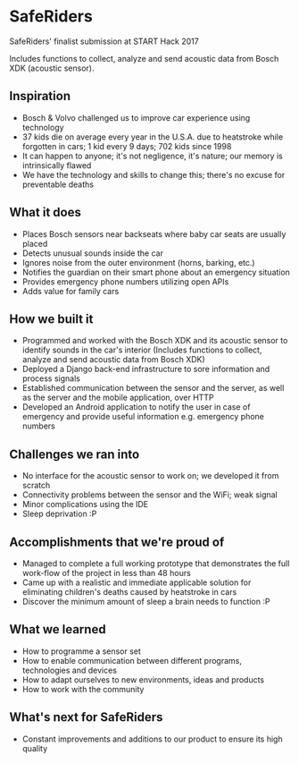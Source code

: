 # SafeRiders
SafeRiders' finalist submission at START Hack 2017

Includes functions to collect, analyze and send acoustic data from Bosch XDK (acoustic sensor).

## Inspiration
* Bosch & Volvo challenged us to improve car experience using technology
* 37 kids die on average every year in the U.S.A. due to heatstroke while forgotten in cars; 1 kid every 9 days; 702 kids since 1998
* It can happen to anyone; it's not negligence, it's nature; our memory is intrinsically flawed
* We have the technology and skills to change this; there's no excuse for preventable deaths

## What it does
* Places Bosch sensors near backseats where baby car seats are usually placed
* Detects unusual sounds inside the car
* Ignores noise from the outer environment (horns, barking, etc.)
* Notifies the guardian on their smart phone about an emergency situation
* Provides emergency phone numbers utilizing open APIs
* Adds value for family cars

## How we built it
* Programmed and worked with the Bosch XDK and its acoustic sensor to identify sounds in the car's interior (Includes functions to collect, analyze and send acoustic data from Bosch XDK)
* Deployed a Django back-end infrastructure to sore information and process signals
* Established communication between the sensor and the server, as well as the server and the mobile application, over HTTP
* Developed an Android application to notify the user in case of emergency and provide useful information e.g. emergency phone numbers

## Challenges we ran into
* No interface for the acoustic sensor to work on; we developed it from scratch
* Connectivity problems between the sensor and the WiFi; weak signal
* Minor complications using the IDE
* Sleep deprivation :P 

## Accomplishments that we're proud of
* Managed to complete a full working prototype that demonstrates the full work-flow of the project in less than 48 hours
* Came up with a realistic and immediate applicable solution for eliminating children's deaths caused by heatstroke in cars
* Discover the minimum amount of sleep a brain needs to function :P

## What we learned
* How to programme a sensor set
* How to enable communication between different programs, technologies and devices
* How to adapt ourselves to new environments, ideas and products
* How to work with the community

## What's next for SafeRiders
* Constant improvements and additions to our product to ensure its high quality

